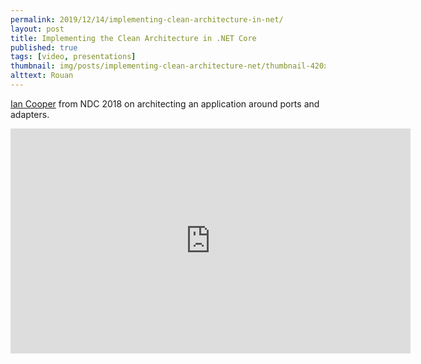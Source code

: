 ```yaml
---
permalink: 2019/12/14/implementing-clean-architecture-in-net/
layout: post
title: Implementing the Clean Architecture in .NET Core
published: true
tags: [video, presentations]
thumbnail: img/posts/implementing-clean-architecture-net/thumbnail-420x255.webp
alttext: Rouan
---
```


<a href="https://twitter.com/ian_h_cooper">Ian Cooper</a> from NDC 2018 on architecting an application around ports and adapters.

<iframe src="https://player.vimeo.com/video/282471782" width="640" height="360" frameborder="0" allow="autoplay; fullscreen" allowfullscreen></iframe>
